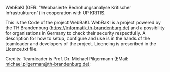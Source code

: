 WebBaKI (GER: "Webbasierte Bedrohungsanalyse Kritischer Infrastrukturen") in cooperation with UP KRITIS.

This is the Code of the project WebBaKI. 
WebBaKI is a project powered by the TH Brandenburg (https://informatik.th-brandenburg.de) and a possibility for organisations in Germany to check their security respectfully.
A description for how to setup, configure and use is in the hands of the teamleader and developers of the project.
Licencing is prescribed in the Licence.txt file.

Credits:
Teamleader is Prof. Dr. Michael Pilgermann (EMail: michael.pilgerman@th-brandenburg.de);
